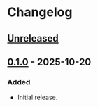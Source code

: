 # Changelog

## [Unreleased]

## [0.1.0] - 2025-10-20

### Added

- Initial release.

[unreleased]: https://github.com/quiverlang/quiver/compare/v0.1.0...HEAD
[0.1.0]: https://github.com/quiverlang/quiver/releases/tag/v0.1.0
